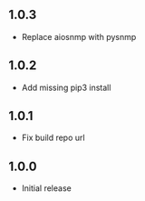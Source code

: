 <!-- https://developers.home-assistant.io/docs/add-ons/presentation#keeping-a-changelog -->

## 1.0.3

- Replace aiosnmp with pysnmp

## 1.0.2

- Add missing pip3 install

## 1.0.1

- Fix build repo url

## 1.0.0

- Initial release
